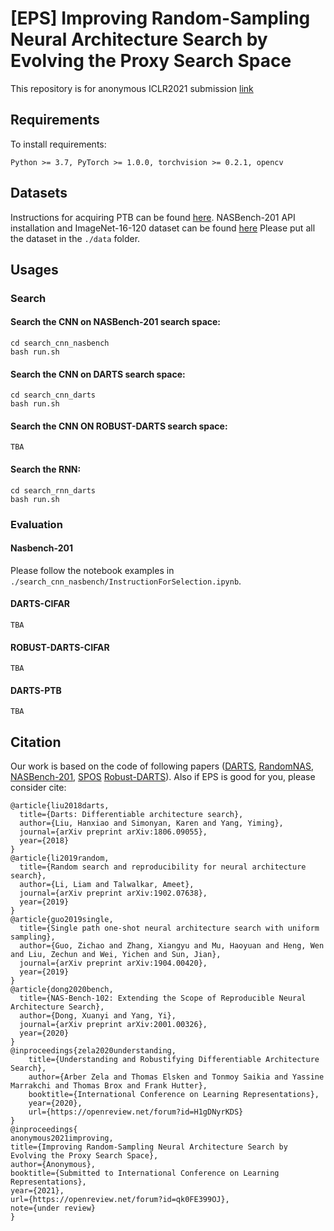# [EPS] Improving Random-Sampling Neural Architecture Search by Evolving the Proxy Search Space 

This repository is for anonymous ICLR2021 submission [link](https://openreview.net/forum?id=qk0FE399OJ)
## Requirements

To install requirements:

```
Python >= 3.7, PyTorch >= 1.0.0, torchvision >= 0.2.1, opencv
```

## Datasets
Instructions for acquiring PTB can be found [here](https://github.com/salesforce/awd-lstm-lm).
NASBench-201 API installation and ImageNet-16-120 dataset can be found [here](https://github.com/D-X-Y/NAS-Bench-201)
Please put all the dataset in the ```./data``` folder.
## Usages 
### Search
#### Search the CNN on NASBench-201 search space:
```
cd search_cnn_nasbench
bash run.sh
```
#### Search the CNN on DARTS search space:
```
cd search_cnn_darts
bash run.sh
```
#### Search the CNN ON ROBUST-DARTS search space: 
```
TBA
```
#### Search the RNN:
```
cd search_rnn_darts
bash run.sh
```
### Evaluation
#### Nasbench-201
Please follow the notebook examples in ```./search_cnn_nasbench/InstructionForSelection.ipynb```.
#### DARTS-CIFAR
```
TBA
```
#### ROBUST-DARTS-CIFAR
```
TBA
```
#### DARTS-PTB
```
TBA
```

## Citation
Our work is based on the code of following papers ([DARTS](https://github.com/quark0/darts), [RandomNAS](https://github.com/liamcli/randomNAS_release), [NASBench-201](https://github.com/D-X-Y/AutoDL-Projects), [SPOS](https://github.com/megvii-model/SinglePathOneShot)
[Robust-DARTS](https://github.com/automl/RobustDARTS)). Also if EPS is good for you, please consider cite:
```
@article{liu2018darts,
  title={Darts: Differentiable architecture search},
  author={Liu, Hanxiao and Simonyan, Karen and Yang, Yiming},
  journal={arXiv preprint arXiv:1806.09055},
  year={2018}
}
@article{li2019random,
  title={Random search and reproducibility for neural architecture search},
  author={Li, Liam and Talwalkar, Ameet},
  journal={arXiv preprint arXiv:1902.07638},
  year={2019}
}
@article{guo2019single,
  title={Single path one-shot neural architecture search with uniform sampling},
  author={Guo, Zichao and Zhang, Xiangyu and Mu, Haoyuan and Heng, Wen and Liu, Zechun and Wei, Yichen and Sun, Jian},
  journal={arXiv preprint arXiv:1904.00420},
  year={2019}
}
@article{dong2020bench,
  title={NAS-Bench-102: Extending the Scope of Reproducible Neural Architecture Search},
  author={Dong, Xuanyi and Yang, Yi},
  journal={arXiv preprint arXiv:2001.00326},
  year={2020}
}
@inproceedings{zela2020understanding,
	title={Understanding and Robustifying Differentiable Architecture Search},
	author={Arber Zela and Thomas Elsken and Tonmoy Saikia and Yassine Marrakchi and Thomas Brox and Frank Hutter},
	booktitle={International Conference on Learning Representations},
	year={2020},
	url={https://openreview.net/forum?id=H1gDNyrKDS}
}
@inproceedings{
anonymous2021improving,
title={Improving Random-Sampling Neural Architecture Search by Evolving the Proxy Search Space},
author={Anonymous},
booktitle={Submitted to International Conference on Learning Representations},
year={2021},
url={https://openreview.net/forum?id=qk0FE399OJ},
note={under review}
}
```